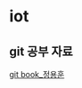# iot

## git 공부 자료

[git book_정용훈](https://app.gitbook.com/@yonghoon/s/study-hard/~/drafts/-MCk7IiPyX4uEKxvzcZC/~/settings/integrations)
